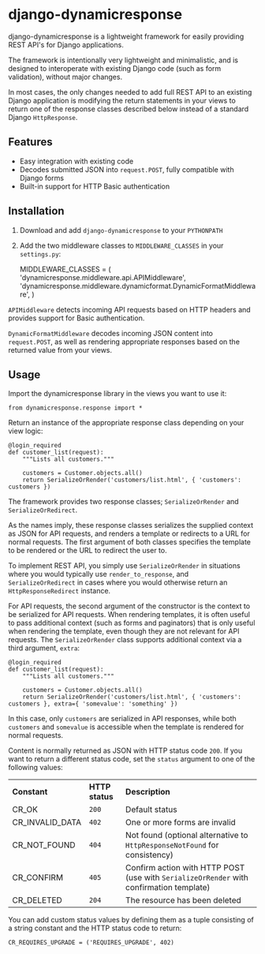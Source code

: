 # django-dynamicresponse

django-dynamicresponse is a lightweight framework for easily providing REST API's for Django applications.

The framework is intentionally very lightweight and minimalistic, and is designed to interoperate with existing Django code (such as form validation), without major changes.

In most cases, the only changes needed to add full REST API to an existing Django application is modifying the return statements in your views to return one of the response classes described below instead of a standard Django `HttpResponse`.

## Features

* Easy integration with existing code
* Decodes submitted JSON into `request.POST`, fully compatible with Django forms
* Built-in support for HTTP Basic authentication

## Installation

1) Download and add `django-dynamicresponse` to your `PYTHONPATH`
2) Add the two middleware classes to `MIDDLEWARE_CLASSES` in your `settings.py`:

    MIDDLEWARE_CLASSES = (
        'dynamicresponse.middleware.api.APIMiddleware',
        'dynamicresponse.middleware.dynamicformat.DynamicFormatMiddleware',
    )

`APIMiddleware` detects incoming API requests based on HTTP headers and provides support for Basic authentication.

`DynamicFormatMiddleware` decodes incoming JSON content into `request.POST`, as well as rendering appropriate responses based on the returned value from your views.

## Usage

Import the dynamicresponse library in the views you want to use it:

```
from dynamicresponse.response import *
```

Return an instance of the appropriate response class depending on your view logic:

    @login_required
    def customer_list(request):
        """Lists all customers."""
    
        customers = Customer.objects.all()
        return SerializeOrRender('customers/list.html', { 'customers': customers })

The framework provides two response classes; `SerializeOrRender` and `SerializeOrRedirect`.

As the names imply, these response classes serializes the supplied context as JSON for API requests, and renders a template or redirects to a URL for normal requests. The first argument of both classes specifies the template to be rendered or the URL to redirect the user to.

To implement REST API, you simply use `SerializeOrRender` in situations where you would typically use `render_to_response`, and `SerializeOrRedirect` in cases where you would otherwise return an `HttpResponseRedirect` instance.

For API requests, the second argument of the constructor is the context to be serialized for API requests. When rendering templates, it is often useful to pass additional context (such as forms and paginators) that is only useful when rendering the template, even though they are not relevant for API requests. The `SerializeOrRender` class supports additional context via a third argument, `extra`:

    @login_required
    def customer_list(request):
        """Lists all customers."""
    
        customers = Customer.objects.all()
        return SerializeOrRender('customers/list.html', { 'customers': customers }, extra={ 'somevalue': 'something' })

In this case, only `customers` are serialized in API responses, while both `customers` and `somevalue` is accessible when the template is rendered for normal requests.

Content is normally returned as JSON with HTTP status code `200`. If you want to return a different status code, set the `status` argument to one of the following values:

<table>
    <tr>
        <th style="text-align: left">Constant</th>
        <th style="text-align: left">HTTP status</th>
        <th style="text-align: left">Description</th>
    </tr>
    <tr>
        <td>CR_OK</td>
        <td><code>200</code></td>
        <td>Default status</td>
    </tr>
    <tr>
        <td>CR_INVALID_DATA</td>
        <td><code>402</code></td>
        <td>One or more forms are invalid</td>
    </tr>
    <tr>
        <td>CR_NOT_FOUND</td>
        <td><code>404</code></td>
        <td>Not found (optional alternative to <code>HttpResponseNotFound</code> for consistency)</td>
    </tr>
    <tr>
        <td>CR_CONFIRM</td>
        <td><code>405</code></td>
        <td>Confirm action with HTTP POST (use with <code>SerializeOrRender</code> with confirmation template)</td>
    </tr>
    <tr>
        <td>CR_DELETED</td>
        <td><code>204</code></td>
        <td>The resource has been deleted</td>
    </tr>
</table>

You can add custom status values by defining them as a tuple consisting of a string constant and the HTTP status code to return:

```
CR_REQUIRES_UPGRADE = ('REQUIRES_UPGRADE', 402)
```
